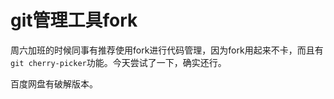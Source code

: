 # git管理工具fork

周六加班的时候同事有推荐使用fork进行代码管理，因为fork用起来不卡，而且有`git cherry-picker`功能。今天尝试了一下，确实还行。

百度网盘有破解版本。

